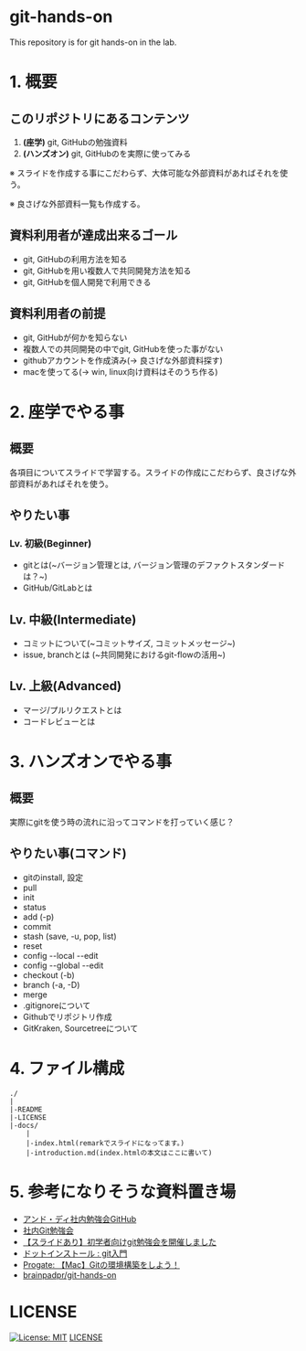 # git-hands-on
This repository is for git hands-on in the lab.

# 1. 概要
## このリポジトリにあるコンテンツ
1. __(座学)__ git, GitHubの勉強資料
2. __(ハンズオン)__ git, GitHubのを実際に使ってみる

※ スライドを作成する事にこだわらず、大体可能な外部資料があればそれを使う。

※ 良さげな外部資料一覧も作成する。

## 資料利用者が達成出来るゴール
- git, GitHubの利用方法を知る
- git, GitHubを用い複数人で共同開発方法を知る
- git, GitHubを個人開発で利用できる

## 資料利用者の前提
- git, GitHubが何かを知らない
- 複数人での共同開発の中でgit, GitHubを使った事がない
- githubアカウントを作成済み(-> 良さげな外部資料探す)
- macを使ってる(-> win, linux向け資料はそのうち作る)

# 2. 座学でやる事
## 概要
各項目についてスライドで学習する。スライドの作成にこだわらず、良さげな外部資料があればそれを使う。
## やりたい事
### Lv. 初級(Beginner)
- gitとは(~バージョン管理とは, バージョン管理のデファクトスタンダードは？~)
- GitHub/GitLabとは
## Lv. 中級(Intermediate)
- コミットについて(~コミットサイズ, コミットメッセージ~)
- issue, branchとは (~共同開発におけるgit-flowの活用~)

## Lv. 上級(Advanced)
- マージ/プルリクエストとは
- コードレビューとは

# 3. ハンズオンでやる事
## 概要
実際にgitを使う時の流れに沿ってコマンドを打っていく感じ？

## やりたい事(コマンド)
- gitのinstall, 設定
- pull
- init
- status
- add (-p)
- commit
- stash (save, -u, pop, list)
- reset
- config --local --edit
- config --global --edit
- checkout (-b)
- branch (-a, -D)
- merge
- .gitignoreについて
- Githubでリポジトリ作成
- GitKraken, Sourcetreeについて

# 4. ファイル構成
```
./
|
|-README
|-LICENSE
|-docs/
    |
    |-index.html(remarkでスライドになってます。)
    |-introduction.md(index.htmlの本文はここに書いて)
```

# 5. 参考になりそうな資料置き場
- [アンド・ディ社内勉強会GitHub](https://www.and-d.co.jp/wp-content/uploads/2020/02/アンド・ディ社内勉強会GitHub.pdf)
- [社内Git勉強会](https://qiita.com/rynkjm/items/5a6578c7b2b5f8698e6d)
- [【スライドあり】初学者向けgit勉強会を開催しました](https://www.infiniteloop.co.jp/blog/2016/02/torikore-git-1/)
- [ドットインストール : git入門](https://dotinstall.com/lessons/basic_git)
- [Progate: 【Mac】Gitの環境構築をしよう！](https://prog-8.com/docs/git-env)
- [brainpadpr/git-hands-on](https://speakerdeck.com/brainpadpr/git-hands-on)
# LICENSE
[![License: MIT](https://img.shields.io/badge/License-MIT-yellow.svg)](https://opensource.org/licenses/MIT)
[LICENSE](https://github.com/haruu11113/git-hands-on/blob/main/LICENSE)
